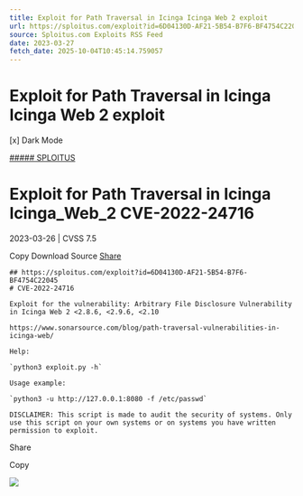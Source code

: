 ```yaml
---
title: Exploit for Path Traversal in Icinga Icinga Web 2 exploit
url: https://sploitus.com/exploit?id=6D04130D-AF21-5B54-B7F6-BF4754C22045&utm_source=rss&utm_medium=rss
source: Sploitus.com Exploits RSS Feed
date: 2023-03-27
fetch_date: 2025-10-04T10:45:14.759057
---
```


# Exploit for Path Traversal in Icinga Icinga Web 2 exploit

[x]
Dark Mode

[##### SPLOITUS](/)

# Exploit for Path Traversal in Icinga Icinga\_Web\_2 CVE-2022-24716

2023-03-26 | CVSS 7.5

Copy
Download
Source
[Share](#share-url)

```
## https://sploitus.com/exploit?id=6D04130D-AF21-5B54-B7F6-BF4754C22045
# CVE-2022-24716

Exploit for the vulnerability: Arbitrary File Disclosure Vulnerability in Icinga Web 2 <2.8.6, <2.9.6, <2.10

https://www.sonarsource.com/blog/path-traversal-vulnerabilities-in-icinga-web/

Help:

`python3 exploit.py -h`

Usage example:

`python3 -u http://127.0.0.1:8080 -f /etc/passwd`

DISCLAIMER: This script is made to audit the security of systems. Only use this script on your own systems or on systems you have written permission to exploit.
```

Share

Copy

![](https://mc.yandex.ru/watch/54912310)